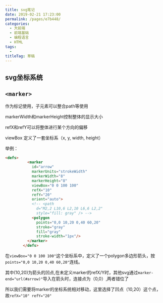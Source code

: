```yaml
---
title: svg笔记
date: 2019-02-21 17:23:00
permalink: /pages/e7b448/
categories: 
  - 大前端
  - 前端基础
  - 编程语言
  - HTML
tags: 
  - 
titleTag: 草稿
---
```

## svg坐标系统



## `<marker>`

作为标记使用，子元素可以整合path等使用

markerWidth和markerHeight控制整体的显示大小

refX和refY可以将整体进行某个方向的偏移

viewBox 定义了一套坐标系（x, y, width, height）

举例：
```html
<defs>
          <marker
            id="arrow"
            markerUnits="strokeWidth"
            markerWidth="8"
            markerHeight="8"
            viewBox="0 0 100 100"
            refX="10"
            refY="20"
            orient="auto">
            <!-- <path
              d="M2,2 L10,6 L2,10 L6,6 L2,2"
              style="fill: gray" /> -->
            <polygon
              points="0,0 10,20 0,40 60,20"
              stroke="gray"
              fill="gray"
              stroke-width="1px"/>
          </marker>
        </defs>
```
在`viewBox="0 0 100 100"`这个坐标系中，定义了一个polygon多边形箭头，按`points="0,0 10,20 0,40 60,20"`连线。

其中(10,20)为箭头的凹点,在未定义marker的refX/Y时，其他svg通过`marker-end="url(#arrow)"`导入在箭头时，连接点为（0,0）,两者错位了

所以我们需要将marker的坐标系统相对移动，这里选择了凹点（10,20）这个点，故`refX="10" refY="20"`
